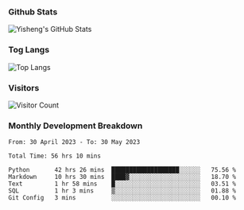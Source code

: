 ### Github Stats
![Yisheng's GitHub Stats](https://github-readme-stats-9qabuvhk1-gongyisheng.vercel.app/api?username=gongyisheng&count_private=true&show_icons=true)
### Tog Langs
![Top Langs](https://github-readme-stats-9qabuvhk1-gongyisheng.vercel.app/api/top-langs/?username=gongyisheng&layout=compact)
### Visitors
![Visitor Count](https://profile-counter.glitch.me/gongyisheng/count.svg)
### Monthly Development Breakdown
<!--START_SECTION:waka-->

```text
From: 30 April 2023 - To: 30 May 2023

Total Time: 56 hrs 10 mins

Python       42 hrs 26 mins  ███████████████████░░░░░░   75.56 %
Markdown     10 hrs 30 mins  ████▓░░░░░░░░░░░░░░░░░░░░   18.70 %
Text         1 hr 58 mins    █░░░░░░░░░░░░░░░░░░░░░░░░   03.51 %
SQL          1 hr 3 mins     ▒░░░░░░░░░░░░░░░░░░░░░░░░   01.88 %
Git Config   3 mins          ░░░░░░░░░░░░░░░░░░░░░░░░░   00.10 %
```

<!--END_SECTION:waka-->
